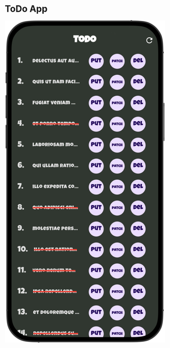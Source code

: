 # ToDo App

![take-my-tym-cover](https://raw.githubusercontent.com/sugith10/images/main/projects/todo-rest-bloc-flutter.png)
